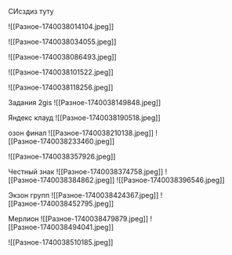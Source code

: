 СИсздиз туту

![[Разное-1740038014104.jpeg]]

![[Разное-1740038034055.jpeg]]

![[Разное-1740038086493.jpeg]]

![[Разное-1740038101522.jpeg]]

![[Разное-1740038118256.jpeg]]

Задания 2gis
![[Разное-1740038149848.jpeg]]

Яндекс клауд
![[Разное-1740038190518.jpeg]]

озон финал
![[Разное-1740038210138.jpeg]]
![[Разное-1740038233460.jpeg]]

![[Разное-1740038357926.jpeg]]

Честный знак
![[Разное-1740038374758.jpeg]]
![[Разное-1740038384862.jpeg]]
![[Разное-1740038396546.jpeg]]

Экзон групп
![[Разное-1740038424367.jpeg]]
![[Разное-1740038452795.jpeg]]

Мерлион
![[Разное-1740038479879.jpeg]]
![[Разное-1740038494041.jpeg]]

![[Разное-1740038510185.jpeg]]

